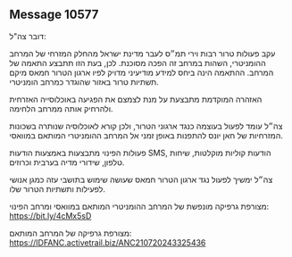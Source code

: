 ## Message 10577

דובר צה"ל:

עקב פעולות טרור רבות וירי תמ״ס לעבר מדינת ישראל מהחלק המזרחי של המרחב ההומניטרי, השהות במרחב זה הפכה מסוכנת. לכן, בעת הזו תתבצע התאמה של המרחב. ההתאמה הינה ביחס למידע מודיעיני מדויק לפיו ארגון הטרור חמאס מיקם תשתיות טרור באזור שהוגדר כמרחב הומניטרי.

האזהרה המוקדמת מתבצעת על מנת לצמצם את הפגיעה באוכלוסייה האזרחית ולהרחיק אותה ממרחב הלחימה.

צה״ל עומד לפעול בעוצמה כנגד ארגוני הטרור, ולכן קורא לאוכלוסיה שנותרה בשכונות המזרחיות של חאן יונס להתפנות באופן זמני אל המרחב ההומניטרי המותאם במוואסי. 

פעולות הפינוי מתבצעות באמצעות הודעות SMS, הודעות קוליות מוקלטות, שיחות טלפון, שידורי מדיה בערבית וכרוזים.

צה״ל ימשיך לפעול נגד ארגון הטרור חמאס שעושה שימוש בתושבי עזה כמגן אנושי לפעילות ותשתיות הטרור שלו.

מצורפת גרפיקה מונפשת של המרחב ההומניטרי המותאם במוואסי ומרחב הפינוי: https://bit.ly/4cMx5sD

מצורפת גרפיקה של המרחב המותאם: https://IDFANC.activetrail.biz/ANC210720243325436

